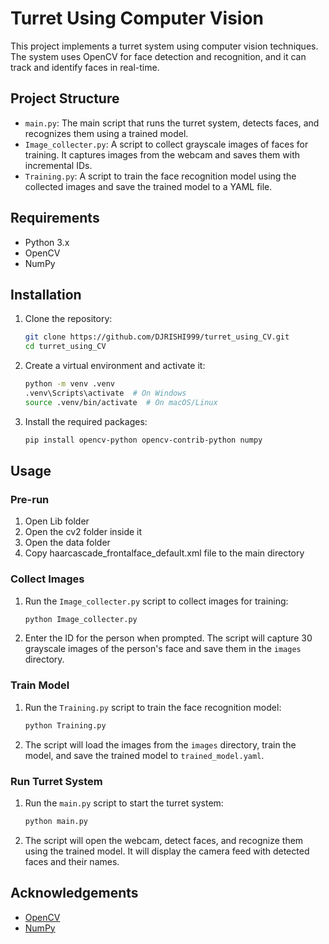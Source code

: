 # Turret Using Computer Vision

This project implements a turret system using computer vision techniques. The system uses OpenCV for face detection and recognition, and it can track and identify faces in real-time.

## Project Structure

- `main.py`: The main script that runs the turret system, detects faces, and recognizes them using a trained model.
- `Image_collecter.py`: A script to collect grayscale images of faces for training. It captures images from the webcam and saves them with incremental IDs.
- `Training.py`: A script to train the face recognition model using the collected images and save the trained model to a YAML file.

## Requirements

- Python 3.x
- OpenCV
- NumPy

## Installation

1. Clone the repository:
   ```sh
   git clone https://github.com/DJRISHI999/turret_using_CV.git
   cd turret_using_CV
   ```

2. Create a virtual environment and activate it:
   ```sh
   python -m venv .venv
   .venv\Scripts\activate  # On Windows
   source .venv/bin/activate  # On macOS/Linux
   ```

3. Install the required packages:
   ```sh
   pip install opencv-python opencv-contrib-python numpy
   ```

## Usage

### Pre-run

1. Open Lib folder
2. Open the cv2 folder inside it
3. Open the data folder
4. Copy haarcascade_frontalface_default.xml file to the main directory

### Collect Images

1. Run the `Image_collecter.py` script to collect images for training:
   ```sh
   python Image_collecter.py
   ```

2. Enter the ID for the person when prompted. The script will capture 30 grayscale images of the person's face and save them in the `images` directory.

### Train Model

1. Run the `Training.py` script to train the face recognition model:
   ```sh
   python Training.py
   ```

2. The script will load the images from the `images` directory, train the model, and save the trained model to `trained_model.yaml`.

### Run Turret System

1. Run the `main.py` script to start the turret system:
   ```sh
   python main.py
   ```

2. The script will open the webcam, detect faces, and recognize them using the trained model. It will display the camera feed with detected faces and their names.


## Acknowledgements

- [OpenCV](https://opencv.org/)
- [NumPy](https://numpy.org/)